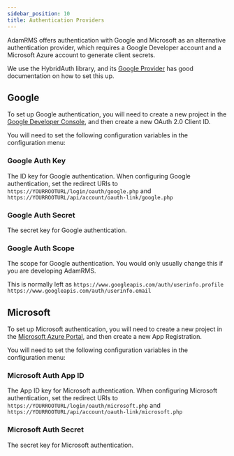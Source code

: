 ```yaml
---
sidebar_position: 10
title: Authentication Providers
---
```


AdamRMS offers authentication with Google and Microsoft as an alternative authentication provider, which requires a Google Developer account and a Microsoft Azure account to generate client secrets.

We use the HybridAuth library, and its [Google Provider](https://hybridauth.github.io/hybridauth/userguide/IDProvider_info_Google.html) has good documentation on how to set this up.

## Google

To set up Google authentication, you will need to create a new project in the [Google Developer Console](https://console.developers.google.com/), and then create a new OAuth 2.0 Client ID.

You will need to set the following configuration variables in the configuration menu:

### Google Auth Key

The ID key for Google authentication. When configuring Google authentication, set the redirect URIs to `https://YOURROOTURL/login/oauth/google.php` and `https://YOURROOTURL/api/account/oauth-link/google.php`

### Google Auth Secret

The secret key for Google authentication.

### Google Auth Scope

The scope for Google authentication. You would only usually change this if you are developing AdamRMS.

This is normally left as `https://www.googleapis.com/auth/userinfo.profile https://www.googleapis.com/auth/userinfo.email`

## Microsoft

To set up Microsoft authentication, you will need to create a new project in the [Microsoft Azure Portal](https://portal.azure.com/), and then create a new App Registration.

You will need to set the following configuration variables in the configuration menu:

### Microsoft Auth App ID

The App ID key for Microsoft authentication. When configuring Microsoft authentication, set the redirect URIs to `https://YOURROOTURL/login/oauth/microsoft.php` and `https://YOURROOTURL/api/account/oauth-link/microsoft.php`

### Microsoft Auth Secret

The secret key for Microsoft authentication.
